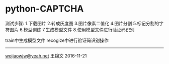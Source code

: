 # python-CAPTCHA

测试步骤:
1.下载图片
2.转成灰度图
3.图片像素二值化
4.图片分割
5.标记分割的字符图片
6.模型训练
7.生成模型文件
8.使用模型文件进行验证码识别

train中生成模型文件
recogize中进行验证码识别操作



---------------------------------------
wojiaowjw@yeah.net 王锦文
2016-11-21
